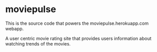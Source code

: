 moviepulse
==========

This is the source code that powers the moviepulse.herokuapp.com webapp.

A user centric movie rating site that provides users information about watching trends of the movies.
